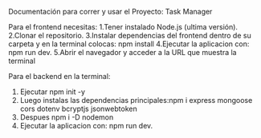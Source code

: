 Documentación para correr y usar el Proyecto: Task Manager

Para el frontend necesitas:
1.Tener instalado Node.js (ultima versión).
2.Clonar el repositorio.
3.Instalar dependencias del frontend dentro de su carpeta y en la terminal colocas: npm install
4.Ejecutar la aplicacion con: npm run dev.
5.Abrir el navegador y acceder a la URL que muestra la terminal

Para el backend en la terminal:

1. Ejecutar npm init -y
2. Luego instalas  las dependencias principales:npm i express mongoose cors dotenv bcryptjs jsonwebtoken
3. Despues npm i -D nodemon
4. Ejecutar la aplicacion con: npm run dev.
